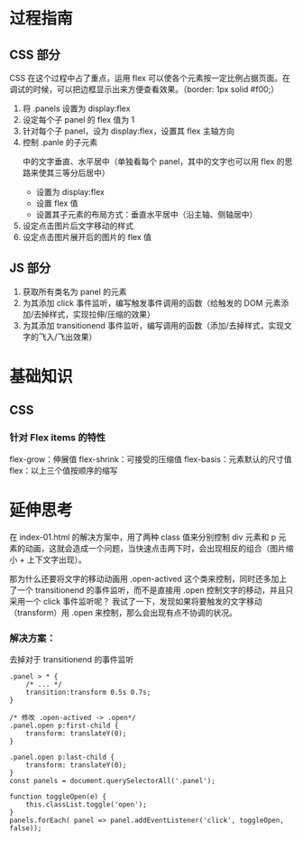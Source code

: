 # 过程指南
## CSS 部分
CSS 在这个过程中占了重点，运用 flex 可以使各个元素按一定比例占据页面。在调试的时候，可以把边框显示出来方便查看效果。（border: 1px solid #f00;）
1. 将 .panels 设置为 display:flex
2. 设定每个子 panel 的 flex 值为 1
3. 针对每个子 panel，设为 display:flex，设置其 flex 主轴方向
4. 控制 .panle 的子元素 <p> 中的文字垂直、水平居中（单独看每个 panel，其中的文字也可以用 flex 的思路来使其三等分后居中）
    - 设置为 display:flex
    - 设置 flex 值
    - 设置其子元素的布局方式：垂直水平居中（沿主轴、侧轴居中）
5. 设定点击图片后文字移动的样式
6. 设定点击图片展开后的图片的 flex 值

## JS 部分
1. 获取所有类名为 panel 的元素
2. 为其添加 click 事件监听，编写触发事件调用的函数（给触发的 DOM 元素添加/去掉样式，实现拉伸/压缩的效果）
3. 为其添加 transitionend 事件监听，编写调用的函数（添加/去掉样式，实现文字的飞入/飞出效果）

# 基础知识
## CSS
### 针对 Flex items 的特性
flex-grow：伸展值
flex-shrink：可接受的压缩值
flex-basis：元素默认的尺寸值
flex：以上三个值按顺序的缩写

# 延伸思考
在 index-01.html 的解决方案中，用了两种 class 值来分别控制 div 元素和 p 元素的动画，这就会造成一个问题，当快速点击两下时，会出现相反的组合（图片缩小 + 上下文字出现）。

那为什么还要将文字的移动动画用 .open-actived 这个类来控制，同时还多加上了一个 transitionend 的事件监听，而不是直接用 .open 控制文字的移动，并且只采用一个 click 事件监听呢？
我试了一下，发现如果将要触发的文字移动（transform）用 .open 来控制，那么会出现有点不协调的状况。

### 解决方案：
去掉对于 transitionend 的事件监听
```
.panel > * {
	/* ... */
	transition:transform 0.5s 0.7s;
}

/* 修改 .open-actived -> .open*/
.panel.open p:first-child {
	transform: translateY(0);
}

.panel.open p:last-child {
	transform: translateY(0);
}
const panels = document.querySelectorAll('.panel');

function toggleOpen(e) {
    this.classList.toggle('open');
}
panels.forEach( panel => panel.addEventListener('click', toggleOpen, false));
```
